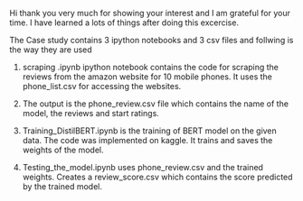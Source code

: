 

Hi thank you very much for showing your interest and I am grateful for your time. I have learned a lots of things after doing this excercise. 

The Case study contains 3 ipython notebooks and 3 csv files and follwing is the way they are used

1. scraping .ipynb ipython notebook contains the code for scraping the reviews from the amazon website for 10 mobile phones. It uses the phone_list.csv for accessing the websites. 

2. The output is the phone_review.csv file which contains the name of the model, the reviews and start ratings.

3. Training_DistilBERT.ipynb is the training of BERT model on the given data. The code was implemented on kaggle. It trains and saves the weights of the model.

4. Testing_the_model.ipynb uses phone_review.csv and the trained weights. Creates a review_score.csv which contains the score predicted by the trained model. 




